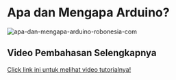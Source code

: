 # Apa dan Mengapa Arduino?
![apa-dan-mengapa-arduino-robonesia-com](https://user-images.githubusercontent.com/11900221/232995193-1adf5be3-0bba-40ea-bb89-7a9e836a6331.jpg)

## Video Pembahasan Selengkapnya
[Click link ini untuk melihat video tutorialnya!](https://www.youtube.com/watch?v=5cNXTPH5IDc&list=PLy3VBpgdBFy6QVOCj-ix_WwMahYYBEswy&index=1)
